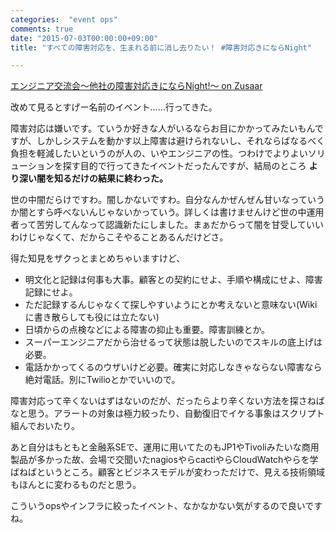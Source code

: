 ```yaml
---
categories:  "event ops"
comments: true
date: "2015-07-03T00:00:00+09:00"
title: "すべての障害対応を、生まれる前に消し去りたい！ #障害対応きにならNight"

---
```


[エンジニア交流会〜他社の障害対応きにならNight!〜 on Zusaar](http://www.zusaar.com/event/6147005)

改めて見るとすげー名前のイベント……行ってきた。

障害対応は嫌いです。ていうか好きな人がいるならお目にかかってみたいもんですが、しかしシステムを動かす以上障害は避けられないし、それならばなるべく負担を軽減したいというのが人の、いやエンジニアの性。つわけでよりよいソリューションを探す目的で行ってきたイベントだったんですが、結局のところ **より深い闇を知るだけの結果に終わった。**

世の中闇だらけですわ。闇しかないですわ。自分なんかぜんぜん甘いなっていうか闇とすら呼べないんじゃないかっていう。詳しくは書けませんけど世の中運用者って苦労してんなって認識新たにしました。まぁだからって闇を甘受していいわけじゃなくて、だからこそやることあるんだけどさ。

得た知見をザクっとまとめちゃいますけど、

* 明文化と記録は何事も大事。顧客との契約にせよ、手順や構成にせよ、障害記録にせよ。
* ただ記録するんじゃなくて探しやすいようにとか考えないと意味ない(Wikiに書き散らしても役には立たない)
* 日頃からの点検などによる障害の抑止も重要。障害訓練とか。
* スーパーエンジニアだから治せるって状態は脱したいのでスキルの底上げは必要。
* 電話かかってくるのウザいけど必要。確実に対応しなきゃならない障害なら絶対電話。別にTwilioとかでいいので。

障害対応って辛くないはずはないのだが、だったらより辛くない方法を探さねばなと思う。アラートの対象は極力絞ったり、自動復旧でイケる事象はスクリプト組んでおいたり。

あと自分はもともと金融系SEで、運用に用いてたのもJP1やTivoliみたいな商用製品が多かった故、会場で交聞いたnagiosやらcactiやらCloudWatchやらを学ばねばというところ。顧客とビジネスモデルが変わっただけで、見える技術領域もほんとに変わるものだと思う。

こういうopsやインフラに絞ったイベント、なかなかない気がするので良いですね。
